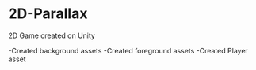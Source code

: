 # 2D-Parallax
2D Game created on Unity

-Created background assets
-Created foreground assets
-Created Player asset
